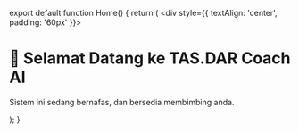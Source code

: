 export default function Home() {
  return (
    <div style={{ textAlign: 'center', padding: '60px' }}>
      <h1>🌱 Selamat Datang ke TAS.DAR Coach AI</h1>
      <p>Sistem ini sedang bernafas, dan bersedia membimbing anda.</p>
    </div>
  );
}
